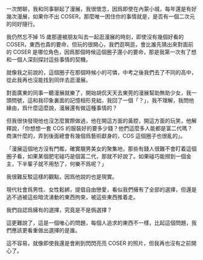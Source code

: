 一次閒聊，我和同事聊起了漫展，我很懷念，因爲即使在內蒙小城，每年還是有好幾次漫展，如果你不出 COSER，那麼唯一困住你的事情就是，是否有一個二次元的同好隨行。

我仍然忘不掉 15 歲那邊被朋友叫去一起逛漫展的時刻，即使沒有幾個好看的 COSER，東西也貴的要命，但玩的很開心，我們逛啊逛，會比誰先猜出來對面前的 COSER 是哪位角色，因爲那個時候這個圈子還小的要命，那是我第一次有了想和一個人深刻探討這些事情的契機。

就像我之前說的，這個圈子在那個時候小的可憐，中考之後我們去了不同的高中，從此我再也沒能找到同伴去逛漫展。

對面廣東的同事一聽漫展就樂了，開始胡侃天天去東莞的漫展幫助無助少女，我一頭問號，這和我印象裏面的記憶相形見絀，我回了一個「？」，我不理解，我問他緣由，爲什麼這麼說，漫展還有做這種事情的？

但我很快發現他也沒怎麼實際做過，他在開這方面的黃腔，開這方面的玩笑，他解釋說，「你想想一套 COS 的服裝好的要多少錢？他們這麼多人能都是富二代嗎？商演什麼的，弄到後面總會有幾個爲藝術獻身的，COS 這個圈子也很亂的」。

「漫展這個地方沒有門檻，確實靚男美女的聚集地，那些有錢人很難不會盯着這個圈子看，如果某個肥宅碰巧是個富二代，那就不好說了。如果碰巧能撈到一個金主，下半輩子就不用愁了，何樂不爲呢？」

我很難反駁這樣的觀點，因爲他說的也是現實。

現代社會爲男性、女性鬆綁，提倡自由戀愛，看似我們擁有了全部的選擇，但還是逃不過被這些暗流湧動的東西拘束，被這些東西推着走。

我們自認爲擁有的選擇，究竟是不是僞選擇？

這更難說了，這是一個唯心的問題，每個人追求的東西不一樣，比起這個問題，我們應該更看重做出選擇的是誰。

這不容易，就像即使我還是會刷到閃閃亮亮 COSER 的照片，但我再也沒有之前開心了。